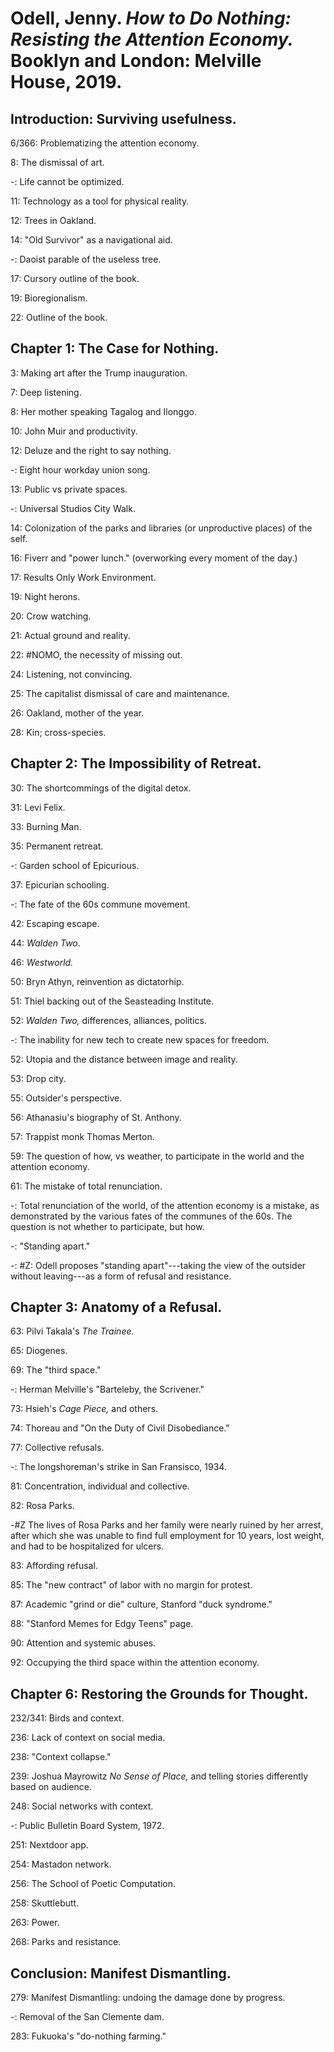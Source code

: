 # Odell, Jenny. _How to Do Nothing: Resisting the Attention Economy._ Booklyn and London: Melville House, 2019.  

## Introduction: Surviving usefulness.  

6/366: Problematizing the attention economy.  

8: The dismissal of art.  

-: Life cannot be optimized.  

11: Technology as a tool for physical reality.  

12: Trees in Oakland.

14: "Old Survivor" as a navigational aid.  

-: Daoist parable of the useless tree.  

17: Cursory outline of the book.   

19: Bioregionalism.  

22: Outline of the book.  

## Chapter 1: The Case for Nothing.  

3: Making art after the Trump inauguration.  

7: Deep listening.  

8: Her mother speaking Tagalog and Ilonggo.  

10: John Muir and productivity.  

12: Deluze and the right to say nothing.  

-: Eight hour workday union song.  

13: Public vs private spaces.  

-: Universal Studios City Walk.  

14: Colonization of the parks and libraries (or unproductive places) of the self.  

16: Fiverr and "power lunch." (overworking every moment of the day.)  

17: Results Only Work Environment.  

19: Night herons.  

20: Crow watching.  

21: Actual ground and reality.  

22: #NOMO, the necessity of missing out.  

24: Listening, not convincing.  

25: The capitalist dismissal of care and maintenance.  

26: Oakland, mother of the year.  

28: Kin; cross-species.  

## Chapter 2: The Impossibility of Retreat.  

30: The shortcommings of the digital detox.  

31: Levi Felix.  

33: Burning Man.  

35: Permanent retreat.  

-: Garden school of Epicurious.  

37: Epicurian schooling.  

-: The fate of the 60s commune movement.  

42: Escaping escape.  

44: _Walden Two_.  

46: _Westworld._  

50: Bryn Athyn, reinvention as dictatorhip.  

51: Thiel backing out of the Seasteading Institute.  

52: _Walden Two,_ differences, alliances, politics.  

-: The inability for new tech to create new spaces for freedom.  

52: Utopia and the distance between image and reality.  

53: Drop city.  

55: Outsider's perspective.  

56: Athanasiu's biography of St. Anthony.  

57: Trappist monk Thomas Merton.  

59: The question of how, vs weather, to participate in the world and the attention economy.  

61: The mistake of total renunciation.  

-: Total renunciation of the world, of the attention economy is a mistake, as demonstrated by the various fates of the communes of the 60s. The question is not whether to participate, but how.  

-: "Standing apart."  

-: #Z: Odell proposes "standing apart"---taking the view of the outsider without leaving---as a form of refusal and resistance.  

## Chapter 3: Anatomy of a Refusal.  

63: Pilvi Takala's _The Trainee._  

65: Diogenes.  

69: The "third space."  

-: Herman Melville's "Barteleby, the Scrivener."  

73: Hsieh's _Cage Piece,_ and others.  

74: Thoreau and "On the Duty of Civil Disobediance."  

77: Collective refusals.  

-: The longshoreman's strike in San Fransisco, 1934.  

81: Concentration, individual and collective.  

82: Rosa Parks.  

-#Z The lives of Rosa Parks and her family were nearly ruined by her arrest, after which she was unable to find full employment for 10 years, lost weight, and had to be hospitalized for ulcers.  

83: Affording refusal.  

85: The "new contract" of labor with no margin for protest.  

87: Academic "grind or die" culture, Stanford "duck syndrome."  

88: "Stanford Memes for Edgy Teens" page.  

90: Attention and systemic abuses.  

92: Occupying the third space within the attention economy.  



## Chapter 6: Restoring the Grounds for Thought.  

232/341: Birds and context.  

236: Lack of context on social media.  

238: "Context collapse."  

239: Joshua Mayrowitz _No Sense of Place,_ and telling stories differently based on audience.  

248: Social networks with context.  

-: Public Bulletin Board System, 1972.  

251: Nextdoor app.  

254: Mastadon network.  

256: The School of Poetic Computation.  

258: Skuttlebutt.  

263: Power.  

268: Parks and resistance.  

## Conclusion: Manifest Dismantling.  

279: Manifest Dismantling: undoing the damage done by progress.  

-: Removal of the San Clemente dam.  

283: Fukuoka's "do-nothing farming."   
